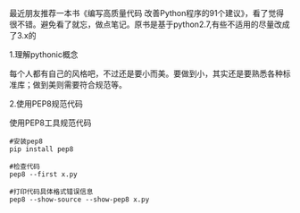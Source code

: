 

最近朋友推荐一本书《编写高质量代码 改善Python程序的91个建议》，看了觉得很不错。避免看了就忘，做点笔记。原书是基于python2.7,有些不适用的尽量改成了3.x的

1.理解pythonic概念

每个人都有自己的风格吧，不过还是要小而美。要做到小，其实还是要熟悉各种标准库；做到美则需要符合规范等。

2.使用PEP8规范代码

使用PEP8工具规范代码

```
#安装pep8
pip install pep8

#检查代码
pep8 --first x.py

#打印代码具体格式错误信息
pep8 --show-source --show-pep8 x.py
```
